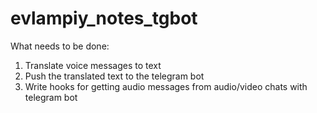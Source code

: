 # evlampiy_notes_tgbot

What needs to be done:
1. Translate voice messages to text
2. Push the translated text to the telegram bot
3. Write hooks for getting audio messages from audio/video chats with telegram bot
